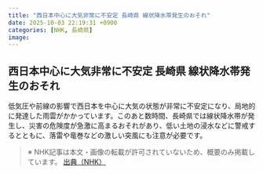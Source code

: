 ```yaml
---
title: "西日本中心に大気非常に不安定 長崎県 線状降水帯発生のおそれ"
date: 2025-10-03 22:19:31 +0900
categories: [NHK, 長崎県]
image: 
---
```

## 西日本中心に大気非常に不安定 長崎県 線状降水帯発生のおそれ

低気圧や前線の影響で西日本を中心に大気の状態が非常に不安定になり、局地的に発達した雨雲がかかっています。このあと数時間、長崎県では線状降水帯が発生し、災害の危険度が急激に高まるおそれがあり、低い土地の浸水などに警戒するとともに、落雷や竜巻などの激しい突風にも注意が必要です。

> ※ NHK記事は本文・画像の転載が許可されていないため、概要のみ掲載しています。
[出典（NHK）](http://www3.nhk.or.jp/news/html/20251004/k10014940631000.html)
